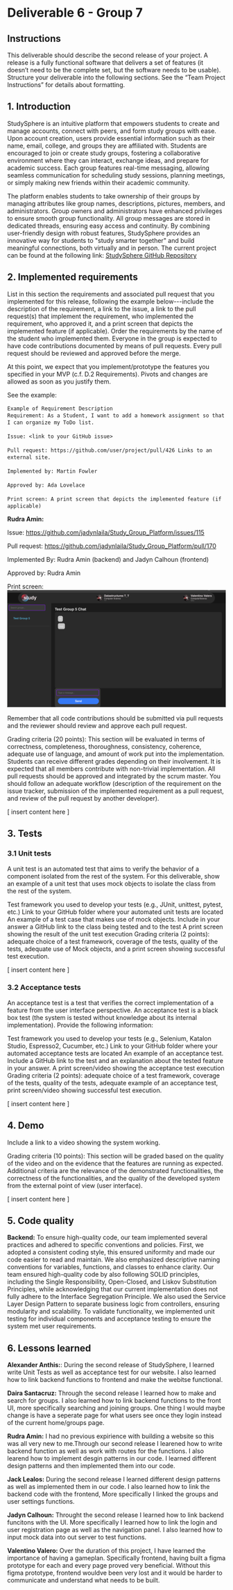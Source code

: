 # Deliverable 6 - Group 7

## Instructions
This deliverable should describe the second release of your project. A release is a fully functional software that delivers a set of features (it doesn’t need to be the complete set, but the software needs to be usable). Structure your deliverable into the following sections. See the “Team Project Instructions” for details about formatting.

## 1. Introduction
StudySphere is an intuitive platform that empowers students to create and manage accounts, connect with peers, and form study groups with ease. Upon account creation, users provide essential information such as their name, email, college, and groups they are affiliated with. Students are encouraged to join or create study groups, fostering a collaborative environment where they can interact, exchange ideas, and prepare for academic success. Each group features real-time messaging, allowing seamless communication for scheduling study sessions, planning meetings, or simply making new friends within their academic community.

The platform enables students to take ownership of their groups by managing attributes like group names, descriptions, pictures, members, and administrators. Group owners and administrators have enhanced privileges to ensure smooth group functionality. All group messages are stored in dedicated threads, ensuring easy access and continuity. By combining user-friendly design with robust features, StudySphere provides an innovative way for students to "study smarter together" and build meaningful connections, both virtually and in person. The current project can be found at the following link: [StudySphere GitHub Repository](https://github.com/jadynlaila/Study_Group_Platform)

## 2. Implemented requirements
List in this section the requirements and associated pull request that you implemented for this release, following the example below---include the description of the requirement, a link to the issue,  a link to the pull request(s) that implement the requirement, who implemented the requirement, who approved it, and a print screen that depicts the implemented feature (if applicable). Order the requirements by the name of the student who implemented them. Everyone in the group is expected to have code contributions documented by means of pull requests. Every pull request should be reviewed and approved before the merge. 

At this point, we expect that you implement/prototype the features you specified in your MVP (c.f. D.2 Requirements). Pivots and changes are allowed as soon as you justify them.

See the example:
```
Example of Requirement Description
Requirement: As a Student, I want to add a homework assignment so that I can organize my ToDo list.

Issue: <link to your GitHub issue>

Pull request: https://github.com/user/project/pull/426 Links to an external site.

Implemented by: Martin Fowler

Approved by: Ada Lovelace

Print screen: A print screen that depicts the implemented feature (if applicable)
```

**Rudra Amin:** 

Issue: https://github.com/jadynlaila/Study_Group_Platform/issues/115

Pull request: https://github.com/jadynlaila/Study_Group_Platform/pull/170

Implemented By: Rudra Amin (backend) and Jadyn Calhoun (frontend)

Approved by: Rudra Amin

Print screen: ![message in group chat](Deliverables/res/sending_message.png)

Remember that all code contributions should be submitted via pull requests and the reviewer should review and approve each pull request. 

Grading criteria (20 points): This section will be evaluated in terms of correctness, completeness, thoroughness, consistency, coherence, adequate use of language, and amount of work put into the implementation. Students can receive different grades depending on their involvement. It is expected that all members contribute with non-trivial implementation. All pull requests should be approved and integrated by the scrum master. You should follow an adequate workflow (description of the requirement on the issue tracker, submission of the implemented requirement as a pull request, and review of the pull request by another developer). 

[ insert content here ]

## 3. Tests

### 3.1 Unit tests

A unit test is an automated test that aims to verify the behavior of a component isolated from the rest of the system. For this deliverable, show an example of a unit test that uses mock objects to isolate the class from the rest of the system. 

Test framework you used to develop your tests (e.g., JUnit, unittest, pytest, etc.)
Link to your GitHub folder where your automated unit tests are located
An example of a test case that makes use of mock objects. Include in your answer a GitHub link to the class being tested and to the test
A print screen showing the result of the unit test execution
Grading criteria (2 points): adequate choice of a test framework, coverage of the tests, quality of the tests, adequate use of Mock objects, and a print screen showing successful test execution.

[ insert content here ]

### 3.2 Acceptance tests

An acceptance test is a test that verifies the correct implementation of a feature from the user interface perspective. An acceptance test is a black box test (the system is tested without knowledge about its internal implementation). Provide the following information:

Test framework you used to develop your tests (e.g., Selenium, Katalon Studio, Espresso2, Cucumber, etc.)
Link to your GitHub folder where your automated acceptance tests are located
An example of an acceptance test. Include a GitHub link to the test and an explanation about the tested feature in your answer.
A print screen/video showing the acceptance test execution
Grading criteria (2 points): adequate choice of a test framework, coverage of the tests, quality of the tests, adequate example of an acceptance test, print screen/video showing successful test execution.

[ insert content here ]

## 4. Demo
Include a link to a video showing the system working.

Grading criteria (10 points): This section will be graded based on the quality of the video and on the evidence that the features are running as expected. Additional criteria are the relevance of the demonstrated functionalities, the correctness of the functionalities, and the quality of the developed system from the external point of view (user interface).

[ insert content here ]

## 5. Code quality

**Backend:** To ensure high-quality code, our team implemented several practices and adhered to specific conventions and policies. First, we adopted a consistent coding style, this ensured uniformity and made our code easier to read and maintain. We also emphasized descriptive naming conventions for variables, functions, and classes to enhance clarity. Our team ensured high-quality code by also following SOLID principles, including the Single Responsibility, Open-Closed, and Liskov Substitution Principles, while acknowledging that our current implementation does not fully adhere to the Interface Segregation Principle. We also used the Service Layer Design Pattern to separate business logic from controllers, ensuring modularity and scalability. To validate functionality, we implemented unit testing for individual components and acceptance testing to ensure the system met user requirements.

## 6. Lessons learned

**Alexander Anthis:**: During the second release of StudySphere, I learned write Unit Tests as well as acceptance test for our website. I also learned how to link backend functions to frontend and make the webitse functional.

**Daira Santacruz:** Through the second release I learned how to make and search for groups. I also learned how to link backend functions to the front UI, more specifically searching and joining groups. One thing I would maybe change is have a seperate page for what users see once they login instead of the current home/groups page.

**Rudra Amin:** I had no previous expirience with building a website so this was all very new to me.Through our second release I learened how to write backend function as well as work with routes for the functions. I also learend how to implement desgin patterns in our code. I learned different design patterns and then implemented them into our code. 

**Jack Lealos:** During the second release I learned different design patterns as well as implemented them in our code. I also learned how to link the backend code with the frontend, More specifically I linked the groups and user settings functions. 

**Jadyn Calhoun:** Throught the second release I learned how to link backend funcitons with the UI. More specifically I learned how to link the login and user registration page as well as the navigation panel. I also learned how to input mock data into out server to test functions.

**Valentino Valero:** Over the duration of this project, I have learned the importance of having a gameplan. Specifically frontend, having built a figma prototype for each and every page proved very beneficial. Without this figma prototype, frontend wouldve been very lost and it would be harder to communicate and understand what needs to be built.



